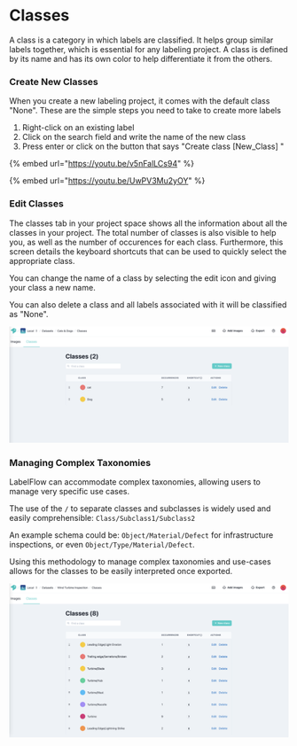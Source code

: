 # Classes

A class is a category in which labels are classified. It helps group similar labels together, which is essential for any labeling project. A class is defined by its name and has its own color to help differentiate it from the others.

### Create New Classes

When you create a new labeling project, it comes with the default class "None". These are the simple steps you need to take to create more labels

1. Right-click on an existing label
2. Click on the search field and write the name of the new class
3. Press enter or click on the button that says "Create class \[New\_Class] "

{% embed url="https://youtu.be/v5nFalLCs94" %}

{% embed url="https://youtu.be/UwPV3Mu2yOY" %}

### Edit Classes

The classes tab in your project space shows all the information about all the classes in your project. The total number of classes is also visible to help you, as well as the number of occurences for each class. Furthermore, this screen details the keyboard shortcuts that can be used to quickly select the appropriate class.&#x20;

You can change the name of a class by selecting the edit icon and giving your class a new name.

You can also delete a class and all labels associated with it will be classified as "None".

![](<../.gitbook/assets/Screenshot 2021-12-30 at 09.48.34.png>)

### Managing  Complex Taxonomies&#x20;

LabelFlow can accommodate complex taxonomies, allowing users to manage very specific use cases.&#x20;

The use of the `/` to separate classes and subclasses is widely used and easily comprehensible: `Class/Subclass1/Subclass2`&#x20;

An example schema could be: `Object/Material/Defect` for infrastructure inspections, or even `Object/Type/Material/Defect`.&#x20;

Using this methodology to manage complex taxonomies and use-cases allows for the classes to be easily interpreted once exported.

![](<../.gitbook/assets/Screenshot 2021-12-30 at 09.46.11.png>)
